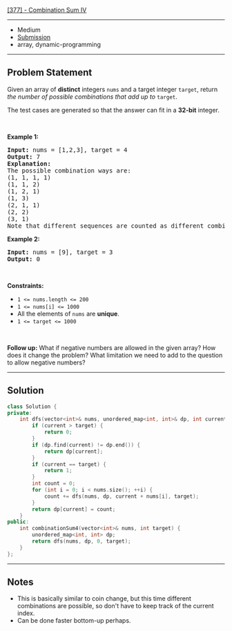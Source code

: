 [[377] - Combination Sum IV](https://leetcode.com/problems/combination-sum-iv)

---

- Medium
- [Submission](https://leetcode.com/problems/combination-sum-iv/submissions/1044405803)
- array, dynamic-programming

---

## Problem Statement

<p>Given an array of <strong>distinct</strong> integers <code>nums</code> and a target integer <code>target</code>, return <em>the number of possible combinations that add up to</em>&nbsp;<code>target</code>.</p>

<p>The test cases are generated so that the answer can fit in a <strong>32-bit</strong> integer.</p>

<p>&nbsp;</p>
<p><strong class="example">Example 1:</strong></p>

<pre>
<strong>Input:</strong> nums = [1,2,3], target = 4
<strong>Output:</strong> 7
<strong>Explanation:</strong>
The possible combination ways are:
(1, 1, 1, 1)
(1, 1, 2)
(1, 2, 1)
(1, 3)
(2, 1, 1)
(2, 2)
(3, 1)
Note that different sequences are counted as different combinations.
</pre>

<p><strong class="example">Example 2:</strong></p>

<pre>
<strong>Input:</strong> nums = [9], target = 3
<strong>Output:</strong> 0
</pre>

<p>&nbsp;</p>
<p><strong>Constraints:</strong></p>

<ul>
	<li><code>1 &lt;= nums.length &lt;= 200</code></li>
	<li><code>1 &lt;= nums[i] &lt;= 1000</code></li>
	<li>All the elements of <code>nums</code> are <strong>unique</strong>.</li>
	<li><code>1 &lt;= target &lt;= 1000</code></li>
</ul>

<p>&nbsp;</p>
<p><strong>Follow up:</strong> What if negative numbers are allowed in the given array? How does it change the problem? What limitation we need to add to the question to allow negative numbers?</p>


---

## Solution

```cpp
class Solution {
private:
    int dfs(vector<int>& nums, unordered_map<int, int>& dp, int current, int target) {
        if (current > target) {
            return 0;
        }
        if (dp.find(current) != dp.end()) {
            return dp[current];
        }
        if (current == target) {
            return 1;
        }
        int count = 0;
        for (int i = 0; i < nums.size(); ++i) {
            count += dfs(nums, dp, current + nums[i], target);
        }
        return dp[current] = count;
    }
public:
    int combinationSum4(vector<int>& nums, int target) {
        unordered_map<int, int> dp;
        return dfs(nums, dp, 0, target);
    }
};
```

---

## Notes

- This is basically similar to coin change, but this time different combinations are possible, so don't have to keep track of the current index.
- Can be done faster bottom-up perhaps.

